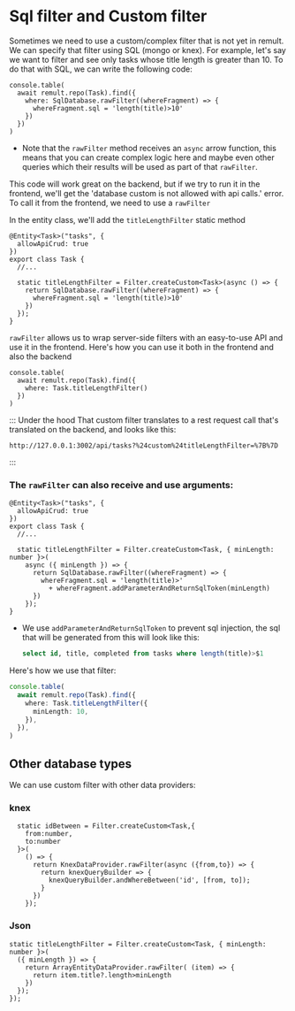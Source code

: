 # Sql filter and Custom filter

Sometimes we need to use a custom/complex filter that is not yet in remult.
We can specify that filter using SQL (mongo or knex).
For example, let's say we want to filter and see only tasks whose title length is greater than 10.
To do that with SQL, we can write the following code:

```ts{3-5}
console.table(
  await remult.repo(Task).find({
    where: SqlDatabase.rawFilter((whereFragment) => {
      whereFragment.sql = 'length(title)>10'
    })
  })
)
```

- Note that the `rawFilter` method receives an `async` arrow function, this means that you can create complex logic here and maybe even other queries which their results will be used as part of that `rawFilter`.

This code will work great on the backend, but if we try to run it in the frontend, we'll get the 'database custom is not allowed with api calls.' error.
To call it from the frontend, we need to use a `rawFilter`

In the entity class, we'll add the `titleLengthFilter` static method

```ts{7-11}
@Entity<Task>("tasks", {
  allowApiCrud: true
})
export class Task {
  //...

  static titleLengthFilter = Filter.createCustom<Task>(async () => {
    return SqlDatabase.rawFilter((whereFragment) => {
      whereFragment.sql = 'length(title)>10'
    })
  });
}
```

`rawFilter` allows us to wrap server-side filters with an easy-to-use API and use it in the frontend.
Here's how you can use it both in the frontend and also the backend

```ts{3}
console.table(
  await remult.repo(Task).find({
    where: Task.titleLengthFilter()
  })
)
```

::: Under the hood
That custom filter translates to a rest request call that's translated on the backend, and looks like this:

```
http://127.0.0.1:3002/api/tasks?%24custom%24titleLengthFilter=%7B%7D
```

:::

### The `rawFilter` can also receive and use arguments:

```ts{7-13}
@Entity<Task>("tasks", {
  allowApiCrud: true
})
export class Task {
  //...

  static titleLengthFilter = Filter.createCustom<Task, { minLength: number }>(
    async ({ minLength }) => {
      return SqlDatabase.rawFilter((whereFragment) => {
        whereFragment.sql = 'length(title)>'
          + whereFragment.addParameterAndReturnSqlToken(minLength)
      })
    });
}
```

- We use `addParameterAndReturnSqlToken` to prevent sql injection, the sql that will be generated from this will look like this:
  ```sql
  select id, title, completed from tasks where length(title)>$1
  ```

Here's how we use that filter:

```ts
console.table(
  await remult.repo(Task).find({
    where: Task.titleLengthFilter({
      minLength: 10,
    }),
  }),
)
```

## Other database types

We can use custom filter with other data providers:

### knex

```ts{7-9}
  static idBetween = Filter.createCustom<Task,{
    from:number,
    to:number
  }>(
    () => {
      return KnexDataProvider.rawFilter(async ({from,to}) => {
        return knexQueryBuilder => {
          knexQueryBuilder.andWhereBetween('id', [from, to]);
        }
      })
    });

```

### Json

```ts{3-5}
static titleLengthFilter = Filter.createCustom<Task, { minLength: number }>(
  ({ minLength }) => {
    return ArrayEntityDataProvider.rawFilter( (item) => {
      return item.title?.length>minLength
    })
  });
});
```
